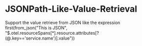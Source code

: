 # JSONPath-Like-Value-Retrieval
Support the value retrieve from JSON like the expression first(from_json("This is JSON", "$.otel.resourceSpans[*].resource.attributes[?(@.key=='service.name')].value"))

